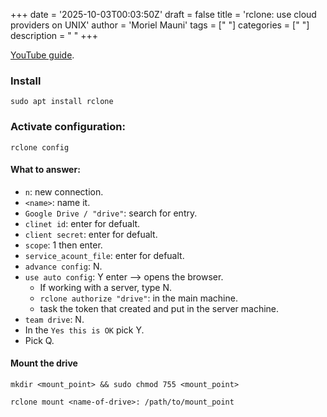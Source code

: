 +++
date = '2025-10-03T00:03:50Z'
draft = false
title = 'rclone: use cloud providers on UNIX'
author = 'Moriel Mauni'
tags = [" "]
categories = [" "]
description = " "
+++


[YouTube guide](https://www.youtube.com/watch?v=lNH4hHyqkVw).

### Install
```
sudo apt install rclone
```

### Activate configuration:
```
rclone config
```

#### What to answer:
- ```n```: new connection.
- ```<name>```: name it.
- ```Google Drive / "drive"```: search for entry.
- ```clinet id```: enter for defualt. 
- ```client secret```: enter for defualt. 
- ```scope```: 1 then enter.
- ```service_acount_file```:  enter for defualt. 
- ```advance config```: N.
- ```use auto config```: Y enter --> opens the browser.
	-  If working with a server, type N.
	- ```rclone authorize "drive"```: in the main machine.
	- task the token that created and put in the server machine.
- ```team drive```: N.
- In the ```Yes this is OK``` pick Y.
- Pick Q.

#### Mount the drive

```
mkdir <mount_point> && sudo chmod 755 <mount_point>
```

```
rclone mount <name-of-drive>: /path/to/mount_point
```



